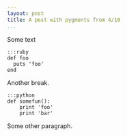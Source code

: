 ```yaml
---
layout: post
title: A post with pygments from 4/10
...
```

Some text

    :::ruby
    def foo
      puts 'foo'
    end

Another break.

    :::python
    def somefun():
        print 'foo'
        print 'bar'

Some other paragraph.

